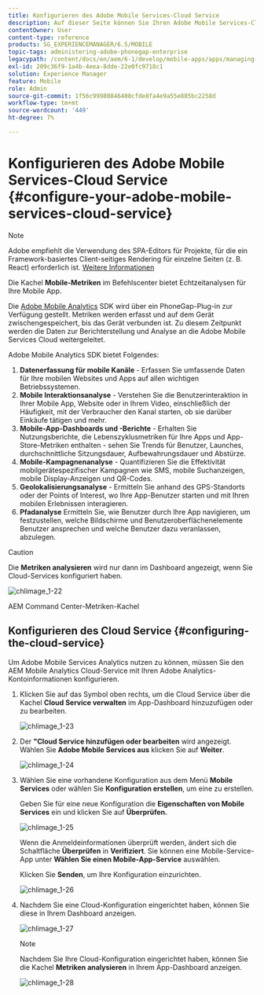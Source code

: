 ```yaml
---
title: Konfigurieren des Adobe Mobile Services-Cloud Service
description: Auf dieser Seite können Sie Ihren Adobe Mobile Services-Cloud Service konfigurieren.
contentOwner: User
content-type: reference
products: SG_EXPERIENCEMANAGER/6.5/MOBILE
topic-tags: administering-adobe-phonegap-enterprise
legacypath: /content/docs/en/aem/6-1/develop/mobile-apps/apps/managing-aem-mobile-apps/configure-your-adobe-phonegap-build-cloud-service1
exl-id: 209c36f9-1a4b-4eea-8dde-22e0fc9718c1
solution: Experience Manager
feature: Mobile
role: Admin
source-git-commit: 1f56c99980846400cfde8fa4e9a55e885bc2258d
workflow-type: tm+mt
source-wordcount: '449'
ht-degree: 7%

---
```


# Konfigurieren des Adobe Mobile Services-Cloud Service {#configure-your-adobe-mobile-services-cloud-service}

>[!NOTE]
>
>Adobe empfiehlt die Verwendung des SPA-Editors für Projekte, für die ein Framework-basiertes Client-seitiges Rendering für einzelne Seiten (z. B. React) erforderlich ist. [Weitere Informationen](/help/sites-developing/spa-overview.md)

Die Kachel **Mobile-Metriken** im Befehlscenter bietet Echtzeitanalysen für Ihre Mobile App.

Die [Adobe Mobile Analytics](https://www.adobe.com/ca/solutions/digital-analytics/mobile-web-apps-analytics.html) SDK wird über ein PhoneGap-Plug-in zur Verfügung gestellt. Metriken werden erfasst und auf dem Gerät zwischengespeichert, bis das Gerät verbunden ist. Zu diesem Zeitpunkt werden die Daten zur Berichterstellung und Analyse an die Adobe Mobile Services Cloud weitergeleitet.

Adobe Mobile Analytics SDK bietet Folgendes:

1. **Datenerfassung für mobile Kanäle** - Erfassen Sie umfassende Daten für Ihre mobilen Websites und Apps auf allen wichtigen Betriebssystemen.
1. **Mobile Interaktionsanalyse** - Verstehen Sie die Benutzerinteraktion in Ihrer Mobile App, Website oder in Ihrem Video, einschließlich der Häufigkeit, mit der Verbraucher den Kanal starten, ob sie darüber Einkäufe tätigen und mehr.
1. **Mobile-App-Dashboards und -Berichte** - Erhalten Sie Nutzungsberichte, die Lebenszyklusmetriken für Ihre Apps und App-Store-Metriken enthalten - sehen Sie Trends für Benutzer, Launches, durchschnittliche Sitzungsdauer, Aufbewahrungsdauer und Abstürze.
1. **Mobile-Kampagnenanalyse** - Quantifizieren Sie die Effektivität mobilgerätespezifischer Kampagnen wie SMS, mobile Suchanzeigen, mobile Display-Anzeigen und QR-Codes.
1. **Geolokalisierungsanalyse** - Ermitteln Sie anhand des GPS-Standorts oder der Points of Interest, wo Ihre App-Benutzer starten und mit Ihren mobilen Erlebnissen interagieren.
1. **Pfadanalyse** Ermitteln Sie, wie Benutzer durch Ihre App navigieren, um festzustellen, welche Bildschirme und Benutzeroberflächenelemente Benutzer ansprechen und welche Benutzer dazu veranlassen, abzulegen.

>[!CAUTION]
>
>Die **Metriken analysieren** wird nur dann im Dashboard angezeigt, wenn Sie Cloud-Services konfiguriert haben.

![chlimage_1-22](assets/chlimage_1-22.png)

AEM Command Center-Metriken-Kachel

## Konfigurieren des Cloud Service {#configuring-the-cloud-service}

Um Adobe Mobile Services Analytics nutzen zu können, müssen Sie den AEM Mobile Analytics Cloud-Service mit Ihren Adobe Analytics-Kontoinformationen konfigurieren.

1. Klicken Sie auf das Symbol oben rechts, um die Cloud Service über die Kachel **Cloud Service verwalten** im App-Dashboard hinzuzufügen oder zu bearbeiten.

   ![chlimage_1-23](assets/chlimage_1-23.png)

1. Der **&quot;Cloud Service hinzufügen oder bearbeiten** wird angezeigt. Wählen Sie **Adobe Mobile Services aus** klicken Sie auf **Weiter**.

   ![chlimage_1-24](assets/chlimage_1-24.png)

1. Wählen Sie eine vorhandene Konfiguration aus dem Menü **Mobile Services** oder wählen Sie **Konfiguration erstellen**, um eine zu erstellen.

   Geben Sie für eine neue Konfiguration die **Eigenschaften von Mobile Services** ein und klicken Sie auf **Überprüfen.**

   ![chlimage_1-25](assets/chlimage_1-25.png)

   Wenn die Anmeldeinformationen überprüft werden, ändert sich die Schaltfläche **Überprüfen** in **Verifiziert**. Sie können eine Mobile-Service-App unter **Wählen Sie einen Mobile-App-Service** auswählen.

   Klicken Sie **Senden**, um Ihre Konfiguration einzurichten.

   ![chlimage_1-26](assets/chlimage_1-26.png)

1. Nachdem Sie eine Cloud-Konfiguration eingerichtet haben, können Sie diese in Ihrem Dashboard anzeigen.

   ![chlimage_1-27](assets/chlimage_1-27.png)

   >[!NOTE]
   >
   >Nachdem Sie Ihre Cloud-Konfiguration eingerichtet haben, können Sie die Kachel **Metriken analysieren** in Ihrem App-Dashboard anzeigen.

   ![chlimage_1-28](assets/chlimage_1-28.png)
